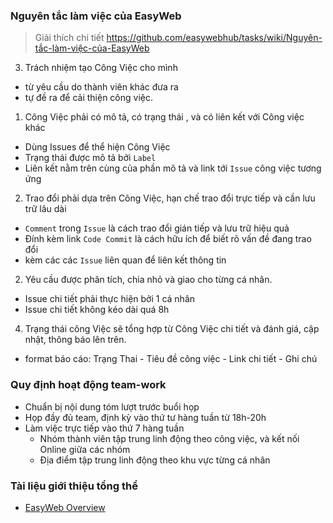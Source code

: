 
### Nguyên tắc làm việc của EasyWeb 
> Giải thích chi tiết https://github.com/easywebhub/tasks/wiki/Nguyên-tắc-làm-việc-của-EasyWeb

3. Trách nhiệm tạo Công Việc cho mình
 - từ yêu cầu do thành viên khác đưa ra
 - tự đề ra để cải thiện công việc.
 
1. Công Việc phải có mô tả, có trạng thái , và có liên kết với Công việc khác
 - Dùng Issues để thể hiện Công Việc
 - Trạng thái được mô tả bởi `Label`
 - Liên kết nằm trên cùng của phần mô tả và link tới `Issue` công việc tương ứng
 
2. Trao đổi phải dựa trên Công Việc, hạn chế trao đổi trực tiếp và cần lưu trữ lâu dài
 - `Comment` trong `Issue` là cách trao đổi gián tiếp và lưu trữ hiệu quả
 - Đính kèm link `Code Commit` là cách hữu ích để biết rõ vấn đề đang trao đổi
 - kèm các các `Issue` liên quan để liên kết thông tin
 
2. Yêu cầu được phân tích, chia nhỏ và giao cho từng cá nhân. 
 - Issue chi tiết phải thực hiện bởi 1 cá nhân
 - Issue chi tiết không kéo dài quá 8h
  
4. Trạng thái công Việc sẽ tổng hợp từ Công Việc chi tiết và đánh giá, cập nhật, thông báo lên trên.
 - format báo cáo:   Trạng Thai - Tiêu đề công việc - Link chi tiết - Ghi chú

### Quy định hoạt động team-work
 - Chuẩn bị nội dung tóm lượt trước buổi họp
 - Họp đầy đủ team, định kỳ vào thứ tư hàng tuần từ 18h-20h
 - Làm việc trực tiếp vào thứ 7 hàng tuần
   - Nhóm thành viên tập trung linh động theo công việc, và kết nối Online giữa các nhóm
   - Địa điểm tập trung linh động theo khu vực từng cá nhân
  
  
### Tài liệu giới thiệu tổng thể

- [EasyWeb Overview](https://github.com/easywebhub/tasks/wiki)
